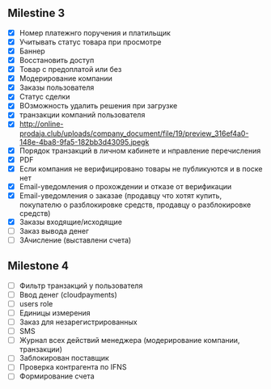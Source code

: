 ## Milestine 3

* [x] Номер платежнго поручения и платильщик
* [x] Учитывать статус товара при просмотре
* [x] Баннер
* [x] Восстановить доступ
* [x] Товар с предоплатой или без
* [x] Модерирование компании
* [x] Заказы пользователя
* [x] Статус сделки
* [x] ВОзможность удалить решения при загрузке
* [x] транзакции компаний пользователя
* [x] http://online-prodaja.club/uploads/company_document/file/19/preview_316ef4a0-148e-4ba8-9fa5-182bb3d43095.jpegk
* [x] Порядок транзакций в личном кабинете и нправление перечисления
* [x] PDF
* [x] Если компания не верифицировано товары не публикуются и в поске нет
* [x] Email-уведомления о прохождении и отказе от верификации
* [x] Email-уведомления о заказае (продавцу что хотят купить, покупателю о разблокировке средств, продавцу о разблокировке средств)
* [x] Заказы входящие/исходящие
* [ ] Заказ вывода денег
* [ ] ЗАчисление (выставлени счета)

## Milestone 4

* [ ] Фильтр транзакций у пользователя
* [ ] Ввод денег (cloudpayments)
* [ ] users role
* [ ] Единицы измерения
* [ ] Заказ для незарегистрированных
* [ ] SMS 
* [ ] Журнал всех действий менеджера (модерирование компании, транзакции)
* [ ] Заблокирован поставщик
* [ ] Проверка контрагента по IFNS
* [ ] Формирование счета
